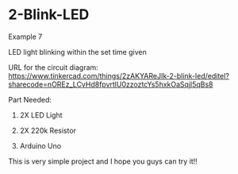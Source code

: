 # 2-Blink-LED
Example 7

LED light blinking within the set time given

URL for the circuit diagram: https://www.tinkercad.com/things/2zAKYAReJIk-2-blink-led/editel?sharecode=nOREz_LCvHd8fpvrtlU0zzoztcYs5hxkOaSqjl5qBs8

Part Needed:

1) 2X LED Light

2) 2X 220k Resistor

3) Arduino Uno

This is very simple project and I hope you guys can try it!!


